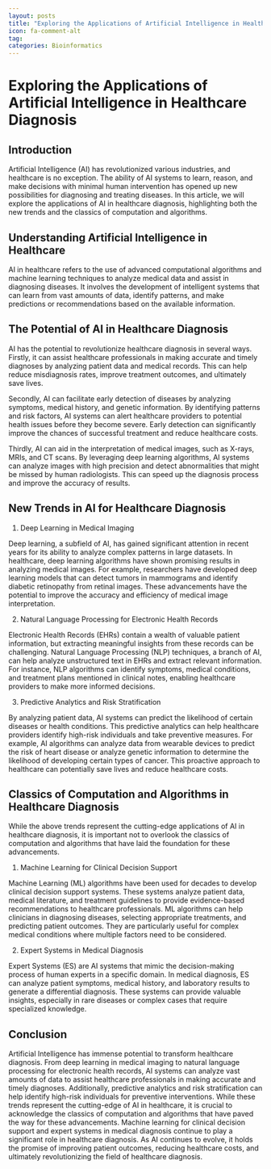 ```yaml
---
layout: posts
title: "Exploring the Applications of Artificial Intelligence in Healthcare Diagnosis"
icon: fa-comment-alt
tag:      
categories: Bioinformatics
---
```



# Exploring the Applications of Artificial Intelligence in Healthcare Diagnosis

## Introduction

Artificial Intelligence (AI) has revolutionized various industries, and healthcare is no exception. The ability of AI systems to learn, reason, and make decisions with minimal human intervention has opened up new possibilities for diagnosing and treating diseases. In this article, we will explore the applications of AI in healthcare diagnosis, highlighting both the new trends and the classics of computation and algorithms.

## Understanding Artificial Intelligence in Healthcare

AI in healthcare refers to the use of advanced computational algorithms and machine learning techniques to analyze medical data and assist in diagnosing diseases. It involves the development of intelligent systems that can learn from vast amounts of data, identify patterns, and make predictions or recommendations based on the available information.

## The Potential of AI in Healthcare Diagnosis

AI has the potential to revolutionize healthcare diagnosis in several ways. Firstly, it can assist healthcare professionals in making accurate and timely diagnoses by analyzing patient data and medical records. This can help reduce misdiagnosis rates, improve treatment outcomes, and ultimately save lives.

Secondly, AI can facilitate early detection of diseases by analyzing symptoms, medical history, and genetic information. By identifying patterns and risk factors, AI systems can alert healthcare providers to potential health issues before they become severe. Early detection can significantly improve the chances of successful treatment and reduce healthcare costs.

Thirdly, AI can aid in the interpretation of medical images, such as X-rays, MRIs, and CT scans. By leveraging deep learning algorithms, AI systems can analyze images with high precision and detect abnormalities that might be missed by human radiologists. This can speed up the diagnosis process and improve the accuracy of results.

## New Trends in AI for Healthcare Diagnosis

1. Deep Learning in Medical Imaging

Deep learning, a subfield of AI, has gained significant attention in recent years for its ability to analyze complex patterns in large datasets. In healthcare, deep learning algorithms have shown promising results in analyzing medical images. For example, researchers have developed deep learning models that can detect tumors in mammograms and identify diabetic retinopathy from retinal images. These advancements have the potential to improve the accuracy and efficiency of medical image interpretation.

2. Natural Language Processing for Electronic Health Records

Electronic Health Records (EHRs) contain a wealth of valuable patient information, but extracting meaningful insights from these records can be challenging. Natural Language Processing (NLP) techniques, a branch of AI, can help analyze unstructured text in EHRs and extract relevant information. For instance, NLP algorithms can identify symptoms, medical conditions, and treatment plans mentioned in clinical notes, enabling healthcare providers to make more informed decisions.

3. Predictive Analytics and Risk Stratification

By analyzing patient data, AI systems can predict the likelihood of certain diseases or health conditions. This predictive analytics can help healthcare providers identify high-risk individuals and take preventive measures. For example, AI algorithms can analyze data from wearable devices to predict the risk of heart disease or analyze genetic information to determine the likelihood of developing certain types of cancer. This proactive approach to healthcare can potentially save lives and reduce healthcare costs.

## Classics of Computation and Algorithms in Healthcare Diagnosis

While the above trends represent the cutting-edge applications of AI in healthcare diagnosis, it is important not to overlook the classics of computation and algorithms that have laid the foundation for these advancements.

1. Machine Learning for Clinical Decision Support

Machine Learning (ML) algorithms have been used for decades to develop clinical decision support systems. These systems analyze patient data, medical literature, and treatment guidelines to provide evidence-based recommendations to healthcare professionals. ML algorithms can help clinicians in diagnosing diseases, selecting appropriate treatments, and predicting patient outcomes. They are particularly useful for complex medical conditions where multiple factors need to be considered.

2. Expert Systems in Medical Diagnosis

Expert Systems (ES) are AI systems that mimic the decision-making process of human experts in a specific domain. In medical diagnosis, ES can analyze patient symptoms, medical history, and laboratory results to generate a differential diagnosis. These systems can provide valuable insights, especially in rare diseases or complex cases that require specialized knowledge.

## Conclusion

Artificial Intelligence has immense potential to transform healthcare diagnosis. From deep learning in medical imaging to natural language processing for electronic health records, AI systems can analyze vast amounts of data to assist healthcare professionals in making accurate and timely diagnoses. Additionally, predictive analytics and risk stratification can help identify high-risk individuals for preventive interventions. While these trends represent the cutting-edge of AI in healthcare, it is crucial to acknowledge the classics of computation and algorithms that have paved the way for these advancements. Machine learning for clinical decision support and expert systems in medical diagnosis continue to play a significant role in healthcare diagnosis. As AI continues to evolve, it holds the promise of improving patient outcomes, reducing healthcare costs, and ultimately revolutionizing the field of healthcare diagnosis.